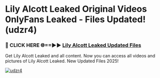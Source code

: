 # Lily Alcott Leaked Original Videos 0nlyFans Leaked - Files Updated! (udzr4)

<h3>🔴 CLICK HERE 🌐==►► <a href="https://tinyurl.com/3hn5wdd3" rel="nofollow">Lily Alcott Leaked Updated Files</a></h3>

Get Lily Alcott Leaked and all content. Now you can access all videos and pictures of Lily Alcott Leaked. New Updated Files 2025!

[![udzr4](https://i.imgur.com/4HnBqBT.gif)](https://tinyurl.com/3hn5wdd3)
